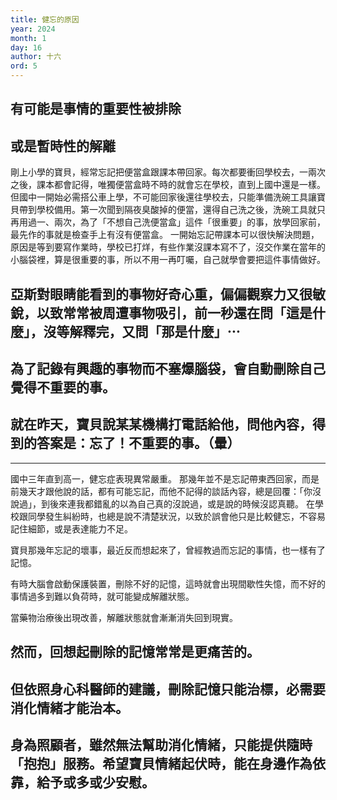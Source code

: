 ```yaml
---
title: 健忘的原因
year: 2024
month: 1
day: 16
author: 十六
ord: 5
---
```

## 有可能是事情的重要性被排除
## 或是暫時性的解離


剛上小學的寶貝，經常忘記把便當盒跟課本帶回家。每次都要衝回學校去，一兩次之後，課本都會記得，唯獨便當盒時不時的就會忘在學校，直到上國中還是一樣。
但國中一開始必需搭公車上學，不可能回家後還往學校去，只能準備洗碗工具讓寶貝帶到學校備用。第一次聞到隔夜臭酸掉的便當，還得自己洗之後，洗碗工具就只再用過一、兩次，為了「不想自己洗便當盒」這件「很重要」的事，放學回家前，最先作的事就是檢查手上有沒有便當盒。
一開始忘記帶課本可以很快解決問題，原因是等到要寫作業時，學校已打烊，有些作業沒課本寫不了，沒交作業在當年的小腦袋裡，算是很重要的事，所以不用一再叮囑，自己就學會要把這件事情做好。

## 亞斯對眼睛能看到的事物好奇心重，偏偏觀察力又很敏銳，以致常常被周遭事物吸引，前一秒還在問「這是什麼」，沒等解釋完，又問「那是什麼」⋯
## 為了記錄有興趣的事物而不塞爆腦袋，會自動刪除自己覺得不重要的事。

## 就在昨天，寶貝說某某機構打電話給他，問他內容，得到的答案是：忘了！不重要的事。（暈）

---

國中三年直到高一，健忘症表現異常嚴重。
那幾年並不是忘記帶東西回家，而是前幾天才跟他說的話，都有可能忘記，而他不記得的談話內容，總是回覆：「你沒說過」，到後來連我都錯亂的以為自己真的沒說過，或是說的時候沒認真聽。
在學校跟同學發生糾紛時，也總是說不清楚狀況，以致於誤會他只是比較健忘，不容易記住細節，或是表達能力不足。

寶貝那幾年忘記的壞事，最近反而想起來了，曾經教過而忘記的事情，也一樣有了記憶。


有時大腦會啟動保護裝置，刪除不好的記憶，這時就會出現間歇性失憶，而不好的事情過多到難以負荷時，就可能變成解離狀態。

當藥物治療後出現改善，解離狀態就會漸漸消失回到現實。

## 然而，回想起刪除的記憶常常是更痛苦的。
## 但依照身心科醫師的建議，刪除記憶只能治標，必需要消化情緒才能治本。
## 身為照顧者，雖然無法幫助消化情緒，只能提供隨時「抱抱」服務。希望寶貝情緒起伏時，能在身邊作為依靠，給予或多或少安慰。
